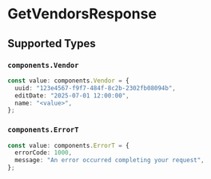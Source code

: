# GetVendorsResponse


## Supported Types

### `components.Vendor`

```typescript
const value: components.Vendor = {
  uuid: "123e4567-f9f7-484f-8c2b-2302fb08094b",
  editDate: "2025-07-01 12:00:00",
  name: "<value>",
};
```

### `components.ErrorT`

```typescript
const value: components.ErrorT = {
  errorCode: 1000,
  message: "An error occurred completing your request",
};
```

